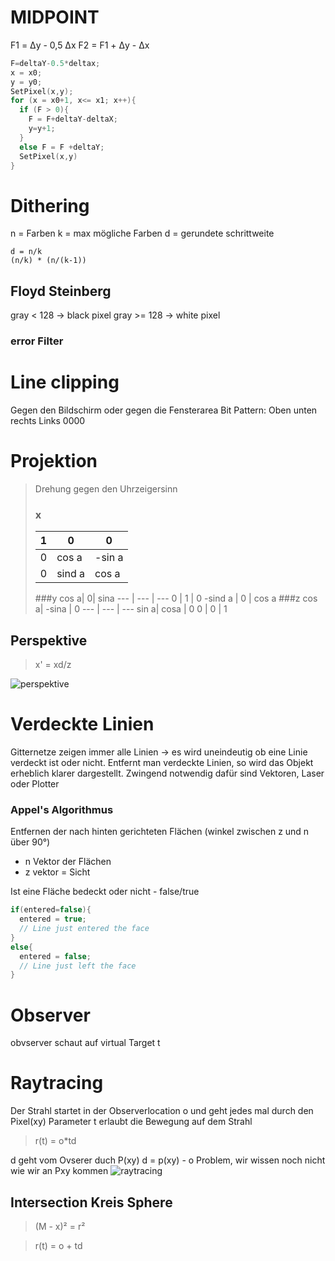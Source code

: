 # MIDPOINT
F1 =  Δy - 0,5 Δx
F2 = F1 + Δy - Δx

```cpp
F=deltaY-0.5*deltax;
x = x0;
y = y0;
SetPixel(x,y);
for (x = x0+1, x<= x1; x++){
  if (F > 0){
    F = F+deltaY-deltaX;
    y=y+1;
  }
  else F = F +deltaY;
  SetPixel(x,y)
}
```

# Dithering

n = Farben
k = max mögliche Farben
d = gerundete schrittweite
```
d = n/k
(n/k) * (n/(k-1))

```

## Floyd Steinberg

gray < 128 -> black pixel
gray  >= 128 -> white pixel
### error Filter

# Line clipping
Gegen den Bildschirm oder gegen die Fensterarea
Bit Pattern: Oben unten rechts Links 0000


# Projektion
> Drehung gegen den Uhrzeigersinn
> ### x
> 1 |  0| 0
> --- | --- | ---
> 0 | cos a | -sin a
> 0 | sind a | cos a
>
> ###y
> cos a| 0| sina
> --- | --- | ---
> 0 | 1 | 0
> -sind a | 0 | cos a
> ###z
> cos a| -sina | 0
> --- | --- | ---
> sin a| cosa | 0
> 0 | 0 | 1

## Perspektive
> x' = xd/z

![perspektive](http://imgur.com/Kjm9yx6.jpg)

# Verdeckte Linien
Gitternetze zeigen immer alle Linien -> es wird uneindeutig ob eine Linie verdeckt ist oder nicht.
Entfernt man verdeckte Linien, so wird das Objekt erheblich klarer dargestellt.
Zwingend notwendig dafür sind Vektoren, Laser oder Plotter
### Appel's Algorithmus
Entfernen der nach hinten gerichteten Flächen (winkel zwischen z und n über 90°)
 * n Vektor der Flächen
 * z vektor = Sicht

Ist eine Fläche bedeckt oder nicht - false/true



```cpp
if(entered=false){
  entered = true;
  // Line just entered the face
}
else{
  entered = false;
  // Line just left the face
}
```

# Observer

obvserver schaut auf virtual Target t


# Raytracing
Der Strahl startet in der Observerlocation o und geht jedes mal durch den Pixel(xy)
Parameter t erlaubt die Bewegung auf dem Strahl
> r(t) = o*td

d geht vom Ovserer duch P(xy)
d = p(xy) - o
Problem, wir wissen noch nicht wie wir an Pxy kommen
![raytracing](http://imgur.com/lBZfRU3.jpg)

## Intersection Kreis Sphere

>(M - x)² = r²

> r(t) = o + td
